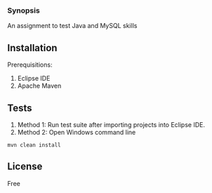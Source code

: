 ### Synopsis

An assignment to test Java and MySQL skills

## Installation

Prerequisitions: 
1. Eclipse IDE
2. Apache Maven

## Tests

1. Method 1: Run test suite after importing projects into Eclipse IDE.
2. Method 2: Open Windows command line

```
mvn clean install
```

## License

Free